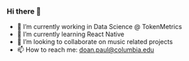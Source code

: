 ### Hi there 👋

- 🔭 I’m currently working in Data Science @ TokenMetrics
- 🌱 I’m currently learning React Native
- 👯 I’m looking to collaborate on music related projects
- 📫 How to reach me: doan.paul@columbia.edu
